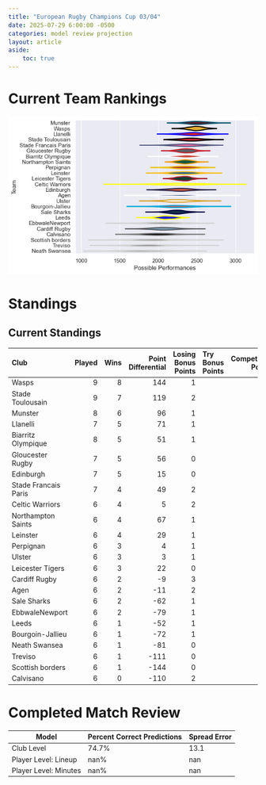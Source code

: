 ```yaml
---  
title: "European Rugby Champions Cup 03/04"  
date: 2025-07-29 6:00:00 -0500  
categories: model review projection  
layout: article  
aside:  
    toc: true  
---
```

# Current Team Rankings


![Club Rankings](plots/rankings_European_Rugby_Champions_Cup_0304.png)
# Standings

## Current Standings


| Club                 |   Played |   Wins |   Point Differential |   Losing Bonus Points | Try Bonus Points   |   Competition Points |
|:---------------------|---------:|-------:|---------------------:|----------------------:|:-------------------|---------------------:|
| Wasps                |        9 |      8 |                  144 |                     1 |                    |                   33 |
| Stade Toulousain     |        9 |      7 |                  119 |                     2 |                    |                   30 |
| Munster              |        8 |      6 |                   96 |                     1 |                    |                   25 |
| Llanelli             |        7 |      5 |                   71 |                     1 |                    |                   21 |
| Biarritz Olympique   |        8 |      5 |                   51 |                     1 |                    |                   21 |
| Gloucester Rugby     |        7 |      5 |                   56 |                     0 |                    |                   20 |
| Edinburgh            |        7 |      5 |                   15 |                     0 |                    |                   20 |
| Stade Francais Paris |        7 |      4 |                   49 |                     2 |                    |                   18 |
| Celtic Warriors      |        6 |      4 |                    5 |                     2 |                    |                   18 |
| Northampton Saints   |        6 |      4 |                   67 |                     1 |                    |                   17 |
| Leinster             |        6 |      4 |                   29 |                     1 |                    |                   17 |
| Perpignan            |        6 |      3 |                    4 |                     1 |                    |                   13 |
| Ulster               |        6 |      3 |                    3 |                     1 |                    |                   13 |
| Leicester Tigers     |        6 |      3 |                   22 |                     0 |                    |                   12 |
| Cardiff Rugby        |        6 |      2 |                   -9 |                     3 |                    |                   11 |
| Agen                 |        6 |      2 |                  -11 |                     2 |                    |                   10 |
| Sale Sharks          |        6 |      2 |                  -62 |                     1 |                    |                    9 |
| EbbwaleNewport       |        6 |      2 |                  -79 |                     1 |                    |                    9 |
| Leeds                |        6 |      1 |                  -52 |                     1 |                    |                    5 |
| Bourgoin-Jallieu     |        6 |      1 |                  -72 |                     1 |                    |                    5 |
| Neath Swansea        |        6 |      1 |                  -81 |                     0 |                    |                    4 |
| Treviso              |        6 |      1 |                 -111 |                     0 |                    |                    4 |
| Scottish borders     |        6 |      1 |                 -144 |                     0 |                    |                    4 |
| Calvisano            |        6 |      0 |                 -110 |                     2 |                    |                    2 |



# Completed Match Review


| Model | Percent Correct Predictions | Spread Error |
| ------ | ------ | ------ |
| Club Level | 74.7% | 13.1 |
| Player Level: Lineup | nan% | nan |
| Player Level: Minutes | nan% | nan |

